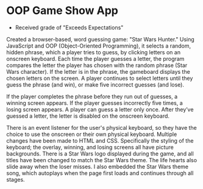 # OOP Game Show App
- Received grade of "Exceeds Expectations"

Created a browser-based, word guessing game: "Star Wars Hunter." Using JavaScript and OOP (Object-Oriented Programming), it selects a random, hidden phrase, which a player tries to guess, by clicking letters on an onscreen keyboard. Each time the player guesses a letter, the program compares the letter the player has chosen with the random phrase (Star Wars character). If the letter is in the phrase, the gameboard displays the chosen letters on the screen. A player continues to select letters until they guess the phrase (and win), or make five incorrect guesses (and lose).

If the player completes the phrase before they run out of guesses, a winning screen appears. If the player guesses incorrectly five times, a losing screen appears. A player can guess a letter only once. After they’ve guessed a letter, the letter is disabled on the onscreen keyboard.

There is an event listener for the user's physical keyboard, so they have the choice to use the onscreen or their own physical keyboard.
Multiple changes have been made to HTML and CSS. Specifically the styling of the keyboard; the overlay, winning, and losing screens all have picture backgrounds. There is a Star Wars logo displayed during the game, and all titles have been changed to match the Star Wars theme. The life hearts also slide away when the loser misses. I also embedded the Star Wars theme song, which autoplays when the page first loads and continues through all stages.

